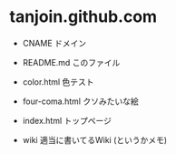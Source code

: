 tanjoin.github.com
==================

- CNAME
    ドメイン
    
- README.md
    このファイル
    
- color.html
    色テスト
    
- four-coma.html
    クソみたいな絵
    
- index.html
    トップページ
    
- wiki
    適当に書いてるWiki (というかメモ)

